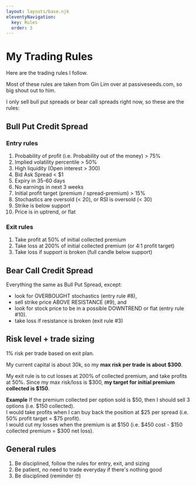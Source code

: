 ```yaml
---
layout: layouts/base.njk
eleventyNavigation:
  key: Rules
  order: 3
---
```

# My Trading Rules

Here are the trading rules I follow.  

Most of these rules are taken from Gin Lim over at passiveseeds.com, so big shout out to him.

I only sell bull put spreads or bear call spreads right now, so these are the rules:

## Bull Put Credit Spread 
### Entry rules
1. Probability of profit (i.e. Probability out of the money) > 75%
2. Implied volatility percentile > 50%
3. High liquidity (Open interest > 300)
4. Bid Ask Spread < $1
6. Expiry in 35-60 days
7. No earnings in next 3 weeks
5. Initial profit target (premium / spread-premium) > 15% 
8. Stochastics are oversold (< 20), or RSI is oversold (< 30)
9. Strike is below support
10. Price is in uptrend, or flat

### Exit rules
1. Take profit at 50% of initial collected premium 
2. Take loss at 200% of initial collected premium (or 4:1 profit target)
3. Take loss if support is broken (full candle below support)

## Bear Call Credit Spread
Everything the same as Bull Put Spread, except:
- look for OVERBOUGHT stochastics (entry rule #8), 
- sell strike price ABOVE RESISTANCE (#9), and 
- look for stock price to be in a possible DOWNTREND or flat (entry rule #10).
- take loss if resistance is broken (exit rule #3)

## Risk level + trade sizing
1% risk per trade based on exit plan.  

My current capital is about 30k, so my **max risk per trade is about $300**.

My exit rule is to cut losses at 200% of collected premium, and take profits at 50%.  Since my max risk/loss is $300, **my target for initial premium collected is $150**. 

**Example**
If the premium collected per option sold is $50, then I should sell 3 options (i.e. $150 collected).  
I would take profits when I can buy back the position at $25 per spread (i.e. 50% profit target = $75 profit).  
I would cut my losses when the premium is at $150 (i.e. $450 cost - $150 collected premium = $300 net loss).

## General rules
1. Be disciplined, follow the rules  for entry, exit, and sizing
2. Be patient, no need to trade everyday if there's nothing good
3. Be disciplined (reminder 🤓)

